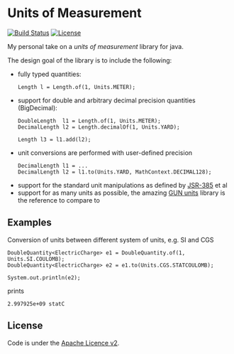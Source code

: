 # Units of Measurement

[![Build Status](https://api.travis-ci.org/netomi/uom.svg?branch=master)](https://travis-ci.org/netomi/uom)
[![License](http://img.shields.io/:license-apache-blue.svg)](http://www.apache.org/licenses/LICENSE-2.0.html)

My personal take on a _units of measurement_ library for java.

The design goal of the library is to include the following:

* fully typed quantities:
  ```
  Length l = Length.of(1, Units.METER);
  ```
* support for double and arbitrary decimal precision quantities (BigDecimal): ``` ```
  ```
  DoubleLength  l1 = Length.of(1, Units.METER);
  DecimalLength l2 = Length.decimalOf(1, Units.YARD);
  
  Length l3 = l1.add(l2);
  ```
* unit conversions are performed with user-defined precision
  ```
  DecimalLength l1 = ...
  DecimalLength l2 = l1.to(Units.YARD, MathContext.DECIMAL128);
  ```
* support for the standard unit manipulations as defined by [JSR-385](https://www.jcp.org/en/jsr/detail?id=385) et al
* support for as many units as possible, the amazing [GUN units](https://www.gnu.org/software/units/) library is the reference to compare to

## Examples

Conversion of units between different system of units, e.g. SI and CGS

```
DoubleQuantity<ElectricCharge> e1 = DoubleQuantity.of(1, Units.SI.COULOMB);
DoubleQuantity<ElectricCharge> e2 = e1.to(Units.CGS.STATCOULOMB);

System.out.println(e2);
```

prints 

```2.997925e+09 statC```


License
-------
Code is under the [Apache Licence v2](https://www.apache.org/licenses/LICENSE-2.0.txt).